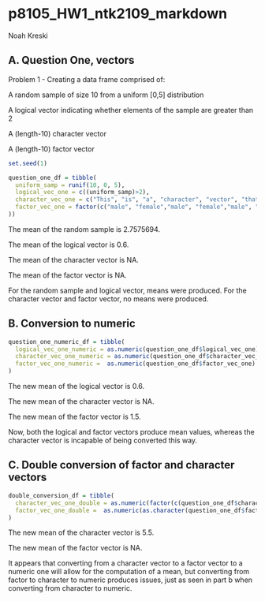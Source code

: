 p8105\_HW1\_ntk2109\_markdown
================
Noah Kreski

A. Question One, vectors
------------------------

Problem 1 - Creating a data frame comprised of:

A random sample of size 10 from a uniform \[0,5\] distribution

A logical vector indicating whether elements of the sample are greater than 2

A (length-10) character vector

A (length-10) factor vector

``` r
set.seed(1)

question_one_df = tibble(
  uniform_samp = runif(10, 0, 5),
  logical_vec_one = c((uniform_samp)>2),
  character_vec_one = c("This", "is", "a", "character", "vector", "that", "has", "length", "of", "ten"),
  factor_vec_one = factor(c("male", "female","male", "female","male", "female","male", "female","male", "female")
))
```

The mean of the random sample is 2.7575694.

The mean of the logical vector is 0.6.

The mean of the character vector is NA.

The mean of the factor vector is NA.

For the random sample and logical vector, means were produced. For the character vector and factor vector, no means were produced.

B. Conversion to numeric
------------------------

``` r
question_one_numeric_df = tibble(
  logical_vec_one_numeric = as.numeric(question_one_df$logical_vec_one),
  character_vec_one_numeric = as.numeric(question_one_df$character_vec_one),
  factor_vec_one_numeric =  as.numeric(question_one_df$factor_vec_one)
)
```

The new mean of the logical vector is 0.6.

The new mean of the character vector is NA.

The new mean of the factor vector is 1.5.

Now, both the logical and factor vectors produce mean values, whereas the character vector is incapable of being converted this way.

C. Double conversion of factor and character vectors
----------------------------------------------------

``` r
double_conversion_df = tibble(
  character_vec_one_double = as.numeric(factor(c(question_one_df$character_vec_one))),
  factor_vec_one_double =  as.numeric(as.character(question_one_df$factor_vec_one))
)
```

The new mean of the character vector is 5.5.

The new mean of the factor vector is NA.

It appears that converting from a character vector to a factor vector to a numeric one will allow for the computation of a mean, but converting from factor to character to numeric produces issues, just as seen in part b when converting from character to numeric.
